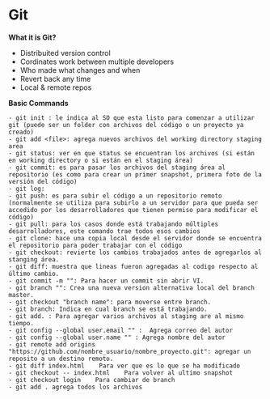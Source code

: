 # Git

**What it is Git?**
- Distribuited version control 
- Cordinates work between multiple developers
- Who made what changes and when
- Revert back any time
- Local & remote repos

**Basic Commands**

	- git init : le indica al SO que esta listo para comenzar a utilizar git (puede ser un folder con archivos del código o un proyecto ya creado)
	- git add <file>: agrega nuevos archivos del working directory staging area
	- git status: ver en que status se encuentran los archivos (si están en working directory o si están en el staging área)
	- git commit: es para pasar los archivos del staging área al repositorio (es como para crear un primer snapshot, primera foto de la versión del código)
	- git log: 
	- git push: es para subir el código a un repositorio remoto (normalmente se utiliza para subirlo a un servidor para que pueda ser accedido por los desarrolladores que tienen permiso para modificar el código)
	- git pull: para los casos donde está trabajando múltiples desarrolladores, este comando trae todos esos cambios
	- git clone: hace una copia local desde el servidor donde se encuentra el repositorio para poder trabajar con el código
	- git checkout: revierte los cambios trabajados antes de agregarlos al stanging área.
	- git diff: muestra que lineas fueron agregadas al codigo respecto al último cambio.
	- git commit -m "": Para hacer un commit sin abrir VI.
	- git branch "": Crea una nueva version alternativa local del branch master.
	- git checkout "branch name": para moverse entre branch.
	- git branch: Indica en cual branch se está trabajando.
	- git add. : Para agregar varios archivos al staging are al mismo tiempo.
	- git config --global user.email "" :  Agrega correo del autor
	- git config --global user.name "" : Agrega nombre del autor
	- git remote add origins "https://github.com/nombre_usuario/nombre_proyecto.git": agregar un reposito a un destino remoto.
    - git diff index.html	 Para ver que es lo que se ha modificado
    - git checkout -- index.html 	Para volver al ultimo snapshot
    - git checkout login	Para cambiar de branch 
    - git add .	agrega todos los archivos

